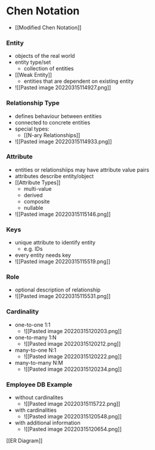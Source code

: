 # Chen Notation
+  [[Modified Chen Notation]]

### Entity
+ objects of the real world
+ entity type/set
	+ collection of entities
+ [[Weak Entity]]
	+ entities that are dependent on existing entity
+ ![[Pasted image 20220315114927.png]]

### Relationship Type
+ defines behaviour between entities
+ connected to concrete entities
+ special types:
	+ [[N-ary Relationships]]
+ ![[Pasted image 20220315114933.png]]

### Attribute
+ entities or relationshiips may have attribute value pairs
+ attributes describe entity/object
+ [[Attribute Types]]
	+ multi-value
	+ derived
	+ composite
	+ nullable
+ ![[Pasted image 20220315115146.png]]

### Keys
+ unique attribute to identify entity
	+ e.g. IDs
+ every entity needs key
+ ![[Pasted image 20220315115519.png]]

### Role
+ optional description of relationship
+ ![[Pasted image 20220315115531.png]]

### Cardinality
+ one-to-one 1:1
	+ ![[Pasted image 20220315120203.png]]
+ one-to-many 1:N
	+ ![[Pasted image 20220315120212.png]]
+ many-to-one N:1
	+ ![[Pasted image 20220315120222.png]]
+ many-to-many N:M
	+ ![[Pasted image 20220315120234.png]]

### Employee DB Example
+ without cardinalites
	+ ![[Pasted image 20220315115722.png]]
+ with cardinalities
	+ ![[Pasted image 20220315120548.png]]
+ with additional information
	+ ![[Pasted image 20220315120654.png]]


[[ER Diagram]]